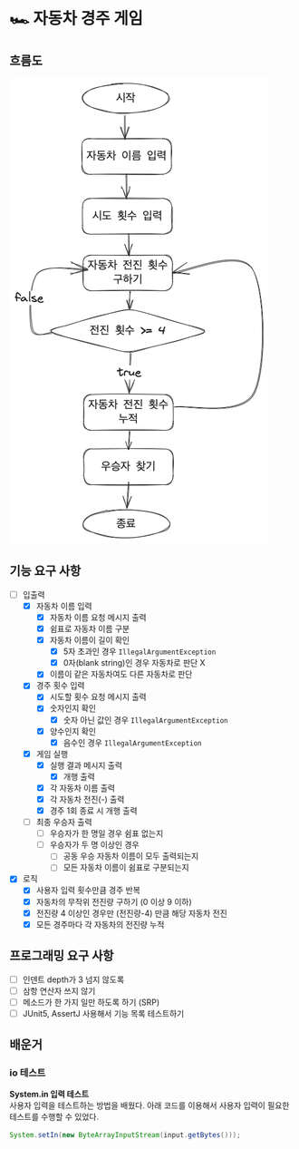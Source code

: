 # 🏎️ 자동차 경주 게임

## 흐름도

![flow_chart.png](flow_chart.png)

## 기능 요구 사항

- [ ] 입출력
    - [x] 자동차 이름 입력
        - [x] 자동차 이름 요청 메시지 출력
        - [x] 쉼표로 자동차 이름 구분
        - [x] 자동차 이름이 길이 확인
            - [x] 5자 초과인 경우 `IllegalArgumentException`
            - [x] 0자(blank string)인 경우 자동차로 판단 X
        - [x] 이름이 같은 자동차여도 다른 자동차로 판단

    - [x] 경주 횟수 입력
        - [x] 시도할 횟수 요청 메시지 출력
        - [x] 숫자인지 확인
            - [x] 숫자 아닌 값인 경우 `IllegalArgumentException`
        - [x] 양수인지 확인
            - [x] 음수인 경우 `IllegalArgumentException`

    - [x] 게임 실행
        - [x] 실행 결과 메시지 출력
            - [x] 개행 출력
        - [x] 각 자동차 이름 출력
        - [x] 각 자동차 전진(-) 출력
        - [x] 경주 1회 종료 시 개행 출력

    - [ ] 최종 우승자 출력
        - [ ] 우승자가 한 명일 경우 쉼표 없는지
        - [ ] 우승자가 두 명 이상인 경우
            - [ ] 공동 우승 자동차 이름이 모두 출력되는지
            - [ ] 모든 자동차 이름이 쉼표로 구분되는지

- [x] 로직
    - [x] 사용자 입력 횟수만큼 경주 반복
    - [x] 자동차의 무작위 전진량 구하기 (0 이상 9 이하)
    - [x] 전진량 4 이상인 경우만 (전진량-4) 만큼 해당 자동차 전진
    - [x] 모든 경주마다 각 자동차의 전진량 누적

## 프로그래밍 요구 사항

- [ ] 인덴트 depth가 3 넘지 않도록
- [ ] 삼항 연산자 쓰지 않기
- [ ] 메소드가 한 가지 일만 하도록 하기 (SRP)
- [ ] JUnit5, AssertJ 사용해서 기능 목록 테스트하기

## 배운거

### io 테스트

**System.in 입력 테스트**   
사용자 입력을 테스트하는 방법을 배웠다.
아래 코드를 이용해서 사용자 입력이 필요한 테스트를 수행할 수 있었다.

```java
System.setIn(new ByteArrayInputStream(input.getBytes()));
```
